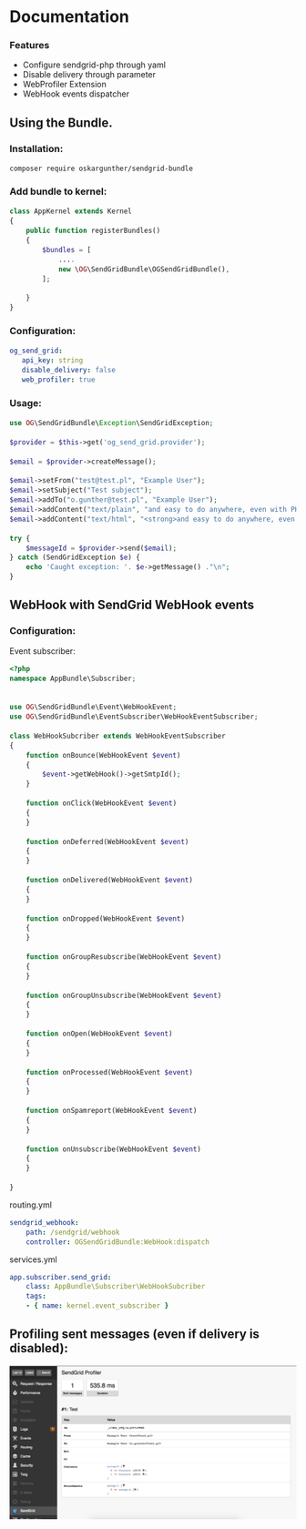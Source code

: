 # Documentation

### Features
- Configure sendgrid-php through yaml
- Disable delivery through parameter
- WebProfiler Extension
- WebHook events dispatcher

## Using the Bundle.

### Installation:

    composer require oskargunther/sendgrid-bundle
    
    
### Add bundle to kernel:

```php
class AppKernel extends Kernel
{
    public function registerBundles()
    {
        $bundles = [
            ....
            new \OG\SendGridBundle\OGSendGridBundle(),
        ];

    }
}
```

### Configuration:

```yaml
og_send_grid:
   api_key: string
   disable_delivery: false
   web_profiler: true
```


### Usage:

```php
use OG\SendGridBundle\Exception\SendGridException;

$provider = $this->get('og_send_grid.provider');

$email = $provider->createMessage();

$email->setFrom("test@test.pl", "Example User");
$email->setSubject("Test subject");
$email->addTo("o.gunther@test.pl", "Example User");
$email->addContent("text/plain", "and easy to do anywhere, even with PHP");
$email->addContent("text/html", "<strong>and easy to do anywhere, even with PHP</strong>");

try {
    $messageId = $provider->send($email);
} catch (SendGridException $e) {
    echo 'Caught exception: '. $e->getMessage() ."\n";
}
```

## WebHook with SendGrid WebHook events

### Configuration:

Event subscriber:
```php
<?php
namespace AppBundle\Subscriber;


use OG\SendGridBundle\Event\WebHookEvent;
use OG\SendGridBundle\EventSubscriber\WebHookEventSubscriber;

class WebHookSubcriber extends WebHookEventSubscriber
{
    function onBounce(WebHookEvent $event)
    {
        $event->getWebHook()->getSmtpId();
    }

    function onClick(WebHookEvent $event)
    {
    }

    function onDeferred(WebHookEvent $event)
    {
    }

    function onDelivered(WebHookEvent $event)
    {
    }

    function onDropped(WebHookEvent $event)
    {
    }

    function onGroupResubscribe(WebHookEvent $event)
    {
    }

    function onGroupUnsubscribe(WebHookEvent $event)
    {
    }

    function onOpen(WebHookEvent $event)
    {
    }

    function onProcessed(WebHookEvent $event)
    {
    }

    function onSpamreport(WebHookEvent $event)
    {
    }

    function onUnsubscribe(WebHookEvent $event)
    {
    }

}
```

routing.yml
```yaml
sendgrid_webhook:
    path: /sendgrid/webhook
    controller: OGSendGridBundle:WebHook:dispatch
```

services.yml
```yaml
app.subscriber.send_grid:
    class: AppBundle\Subscriber\WebHookSubcriber
    tags:
    - { name: kernel.event_subscriber }
```

## Profiling sent messages (even if delivery is disabled):

![alt text](https://github.com/oskargunther/sendgrid-bundle/blob/master/Doc/profiler.png)

